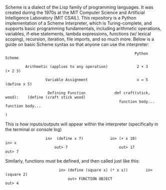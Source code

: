 Scheme is a dialect of the Lisp family of programming languages. It was created during the 1970s at the MIT Computer Science and Artificial Intelligence Laboratory (MIT CSAIL). This repository is a Python implementation of a Scheme Interpreter, which is Turing-complete, and supports basic programming fundamentals, including arithmetic operations, variables, if-else statements, lambda expressions, functions (w/ lexical scoping), recursion, iteration, file imports, and so much more. Below is a guide on basic Scheme syntax so that anyone can use the interpreter:


                                                              Python                 Scheme
             
             Arithmetic (applies to any operation)             2 + 3                 (+ 2 3)
                      
                      Variable Assignment                      x = 5               (define x 5)

                       Defining Function             def craft(stick, wood):    (define (craft stick wood)
                                                       function body...            function body...  
                                                                                                     )
This is how inputs/outputs will appear within the interpreter (specifically in the terminal or console log)

                      in>  (define x 7)            in> (+ x 10)              in> x
                          out> 7                       out> 17                 out> 7          

Similarly, functions must be defined, and then called just like this:

                            in> (define (square x) (* x x))        in> (square 2)
                                out> FUNCTION OBJECT                   out> 4

          
                                                                                                     
                                                                                                
        
